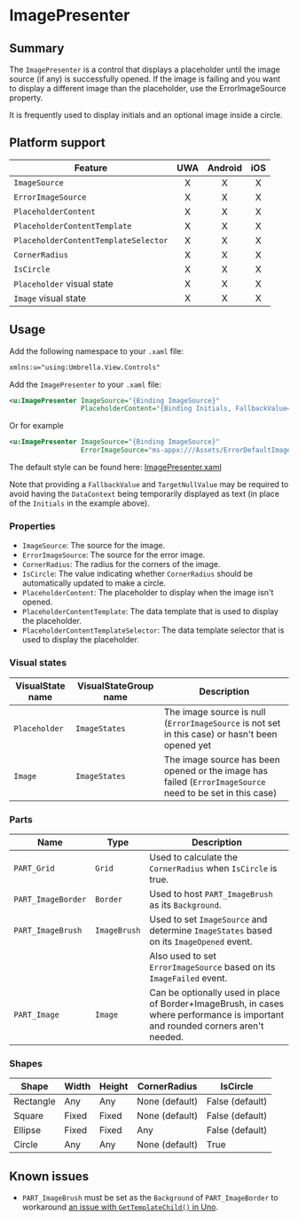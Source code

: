 ﻿# ImagePresenter

## Summary

The `ImagePresenter` is a control that displays a placeholder until the image source (if any) is successfully opened.
If the image is failing and you want to display a different image than the placeholder, use the ErrorImageSource property.

It is frequently used to display initials and an optional image inside a circle.

## Platform support

| Feature                                     | UWA | Android | iOS |
| ------------------------------------------- |:---:|:-------:|:---:|
| `ImageSource`                               |  X  |    X    |  X  |
| `ErrorImageSource`                          |  X  |    X    |  X  |
| `PlaceholderContent`                        |  X  |    X    |  X  |
| `PlaceholderContentTemplate`                |  X  |    X    |  X  |
| `PlaceholderContentTemplateSelector`        |  X  |    X    |  X  |
| `CornerRadius`                              |  X  |    X    |  X  |
| `IsCircle`                                  |  X  |    X    |  X  |
| `Placeholder` visual state                  |  X  |    X    |  X  |
| `Image` visual state                        |  X  |    X    |  X  |

## Usage

Add the following namespace to your `.xaml` file:

```xml
xmlns:u="using:Umbrella.View.Controls"
```
Add the `ImagePresenter` to your `.xaml` file:

```xml
<u:ImagePresenter ImageSource="{Binding ImageSource}"
                  PlaceholderContent="{Binding Initials, FallbackValue=' ', TargetNullValue=' '}" />
```

Or for example

```xml
<u:ImagePresenter ImageSource="{Binding ImageSource}"
                  ErrorImageSource="ms-appx:///Assets/ErrorDefaultImage.png"/>
```

The default style can be found here: [ImagePresenter.xaml](../../../Universal/Controls/ImagePresenter/ImagePresenter.xaml)

Note that providing a `FallbackValue` and `TargetNullValue` may be required to avoid having
the `DataContext` being temporarily displayed as text (in place of the `Initials` in the example above).

### Properties

 * `ImageSource`: The source for the image.
 * `ErrorImageSource`: The source for the error image.
 * `CornerRadius`: The radius for the corners of the image.
 * `IsCircle`: The value indicating whether `CornerRadius` should be automatically updated to make a circle.
 * `PlaceholderContent`: The placeholder to display when the image isn't opened.
 * `PlaceholderContentTemplate`: The data template that is used to display the placeholder.
 * `PlaceholderContentTemplateSelector`: The data template selector that is used to display the placeholder.

### Visual states

| VisualState name | VisualStateGroup name | Description                                                                                              |
|------------------|-----------------------|----------------------------------------------------------------------------------------------------------|
| `Placeholder`    | `ImageStates`         | The image source is null (`ErrorImageSource` is not set in this case) or hasn't been opened yet          |
| `Image`          | `ImageStates`         | The image source has been opened or the image has failed (`ErrorImageSource` need to be set in this case)|

### Parts

| Name                 | Type           | Description                                                                                                                      |
|----------------------|----------------|----------------------------------------------------------------------------------------------------------------------------------|
| `PART_Grid`          | `Grid`         | Used to calculate the `CornerRadius` when `IsCircle` is true.                                                                    |
| `PART_ImageBorder`   | `Border`       | Used to host `PART_ImageBrush` as its `Background`.                                                                              |
| `PART_ImageBrush`    | `ImageBrush`   | Used to set `ImageSource` and determine `ImageStates` based on its `ImageOpened` event.                                          |
|                      |                | Also used to set `ErrorImageSource` based on its `ImageFailed` event.                                                            |
| `PART_Image`         | `Image`        | Can be optionally used in place of Border+ImageBrush, in cases where performance is important and rounded corners aren't needed. |

### Shapes

| Shape     | Width | Height | CornerRadius   | IsCircle        |
| ----------|-------|--------|----------------|-----------------|
| Rectangle | Any   | Any    | None (default) | False (default) |
| Square    | Fixed | Fixed  | None (default) | False (default) |
| Ellipse   | Fixed | Fixed  | Any            | False (default) |
| Circle    | Any   | Any    | None (default) | True            |

## Known issues

 * `PART_ImageBrush` must be set as the `Background` of `PART_ImageBorder` to workaround [an issue with `GetTemplateChild()` in Uno](https://nventive.visualstudio.com/Umbrella/_workitems/edit/65602).
